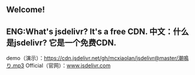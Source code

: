Welcome!
-----
ENG:What's jsdelivr?
It's a free CDN.
中文：什么是jsdelivr?
它是一个免费CDN.
-----
demo（演示）：https://cdn.jsdelivr.net/gh/mcxiaolan/jsdelivr@master/潮鳴り.mp3
Official（官网）：www.jsdelivr.com
